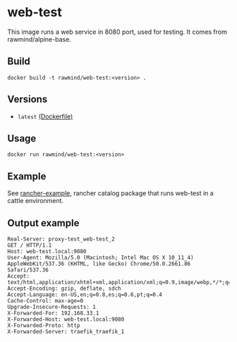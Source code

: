 web-test
========

This image runs a web service in 8080 port, used for testing. It comes from rawmind/alpine-base.

## Build

```
docker build -t rawmind/web-test:<version> .
```

## Versions

- `latest` [(Dockerfile)](https://github.com/rawmind0/web-test/blob/master/Dockerfile)


## Usage

```
docker run rawmind/web-test:<version> 
```

## Example

See [rancher-example][rancher-example], rancher catalog package that runs web-test in a cattle environment.

## Output example

```
Real-Server: proxy-test_web-test_2
GET / HTTP/1.1
Host: web-test.local:9080
User-Agent: Mozilla/5.0 (Macintosh; Intel Mac OS X 10_11_4) AppleWebKit/537.36 (KHTML, like Gecko) Chrome/50.0.2661.86 Safari/537.36
Accept: text/html,application/xhtml+xml,application/xml;q=0.9,image/webp,*/*;q=0.8
Accept-Encoding: gzip, deflate, sdch
Accept-Language: en-US,en;q=0.8,es;q=0.6,pt;q=0.4
Cache-Control: max-age=0
Upgrade-Insecure-Requests: 1
X-Forwarded-For: 192.168.33.1
X-Forwarded-Host: web-test.local:9080
X-Forwarded-Proto: http
X-Forwarded-Server: traefik_traefik_1
```

[rancher-example]: https://github.com/rawmind0/web-test/tree/master/rancher